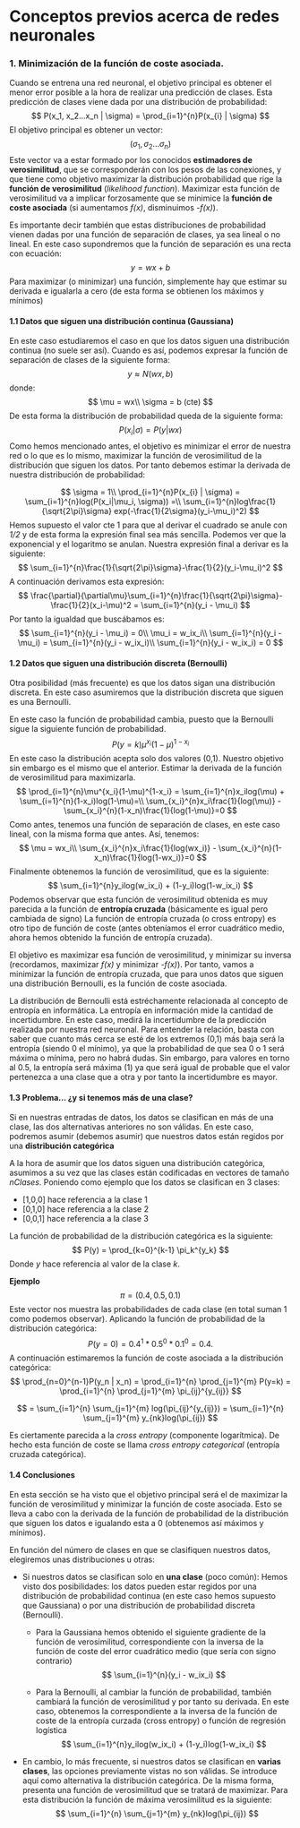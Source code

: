

# Conceptos previos acerca de redes neuronales

### 1. Minimización de la función de coste asociada. 

Cuando se entrena una red neuronal, el objetivo principal es obtener el menor error posible a la hora de realizar una predicción de clases. Esta predicción de clases viene dada por una distribución de probabilidad:
$$
P(x_1, x_2...x_n | \sigma) = \prod_{i=1}^{n}P(x_{i} |  \sigma)
$$
El objetivo principal es obtener un vector:
$$
(\sigma_1, \sigma_2...\sigma_n)
$$
Este vector va a estar formado por los conocidos **estimadores de verosimilitud**, que se corresponderán con los pesos de las conexiones, y que tiene como objetivo maximizar la distribución probabilidad que rige la **función de verosimilitud** (*likelihood function*). Maximizar esta función de verosimilitud va a implicar forzosamente que se minimice la **función de coste asociada** (si aumentamos *f(x)*, disminuimos *-f(x)*).

Es importante decir también que estas distribuciones de probabilidad vienen dadas por una función de separación de clases, ya sea lineal o no lineal. En este caso supondremos que la función de separación es una recta con ecuación:
$$
y = wx  + b
$$
Para maximizar (o minimizar) una función, simplemente hay que estimar su derivada e igualarla a cero (de esta forma se obtienen los máximos y mínimos)

#### 1.1 Datos que siguen una distribución continua (Gaussiana)

En este caso estudiaremos el caso en que los datos siguen una distribución continua (no suele ser así). Cuando es así, podemos expresar la función de separación de clases de la siguiente forma:
$$
y \approx N(wx, b)
$$
donde:
$$
\mu = wx\\
\sigma = b (cte)
$$
De esta forma la distribución de probabilidad queda de la siguiente forma:
$$
P(x_i|\sigma) = P(y|wx)
$$
Como hemos mencionado antes, el objetivo es minimizar el error de nuestra red o lo que es lo mismo, maximizar la función de verosimilitud de la distribución que siguen los datos. Por tanto debemos estimar la derivada de nuestra distribución de probabilidad:


$$
\sigma = 1\\
\prod_{i=1}^{n}P(x_{i} |  \sigma) = \sum_{i=1}^{n}log(P(x_i|\mu_i, \sigma)) =\\
\sum_{i=1}^{n}log\frac{1}{\sqrt{2\pi}\sigma} exp(-\frac{1}{2\sigma}(y_i-\mu_i)^2)
$$
Hemos supuesto el valor cte 1 para que al derivar el cuadrado se anule con *1/2* y de esta forma la expresión final sea más sencilla. Podemos ver que la exponencial y el logaritmo se anulan. Nuestra expresión final a derivar es la siguiente:
$$
\sum_{i=1}^{n}\frac{1}{\sqrt{2\pi}\sigma}-\frac{1}{2}(y_i-\mu_i)^2
$$
A continuación derivamos esta expresión:
$$
\frac{\partial}{\partial\mu}\sum_{i=1}^{n}\frac{1}{\sqrt{2\pi}\sigma}-\frac{1}{2}(x_i-\mu)^2 = \sum_{i=1}^{n}(y_i - \mu_i)
$$
Por tanto la igualdad que buscábamos es:
$$
\sum_{i=1}^{n}(y_i - \mu_i) = 0\\
\mu_i = w_ix_i\\
\sum_{i=1}^{n}(y_i - \mu_i) = \sum_{i=1}^{n}(y_i - w_ix_i)\\
\sum_{i=1}^{n}(y_i - w_ix_i) = 0
$$




#### 1.2 Datos que siguen una distribución discreta (Bernoulli)

Otra posibilidad (más frecuente) es que los datos sigan una distribución discreta. En este caso asumiremos que la distribución discreta que siguen es una Bernoulli. 

En este caso la función de probabilidad cambia, puesto que la Bernoulli sigue la siguiente función de probabilidad.
$$
P(y=k)\mu^{x_i} (1-\mu)^{1-x_i}
$$
En este caso la distribución acepta solo dos valores (0,1). Nuestro objetivo sin embargo es el mismo que el anterior. Estimar la derivada de la función de verosimilitud para maximizarla.
$$
\prod_{i=1}^{n}\mu^{x_i}(1-\mu)^{1-x_i} = \sum_{i=1}^{n}x_ilog(\mu) + \sum_{i=1}^{n}(1-x_i)log(1-\mu)=\\
\sum_{x_i}^{n}x_i\frac{1}{log(\mu)} - \sum_{x_i}^{n}(1-x_n)\frac{1}{log(1-\mu)}=0
$$
Como antes, tenemos una función de separación de clases, en este caso lineal, con la misma forma que antes. Así, tenemos:
$$
\mu = wx_i\\
\sum_{x_i}^{n}x_i\frac{1}{log(wx_i)} - \sum_{x_i}^{n}(1-x_n)\frac{1}{log(1-wx_i)}=0
$$
Finalmente obtenemos la función de verosimilitud, que es la siguiente:
$$
\sum_{i=1}^{n}y_ilog(w_ix_i) + (1-y_i)log(1-w_ix_i)
$$
Podemos observar que esta función de verosimilitud obtenida es muy parecida a la función de **entropía cruzada** (básicamente es igual pero cambiada de signo)  La función de entropía cruzada (o cross entropy) es otro tipo de función de coste (antes obteníamos el error cuadrático medio, ahora hemos obtenido la función de entropía cruzada). 

El objetivo es maximizar esa función de verosimilitud, y minimizar su inversa (recordamos, maximizar *f(x)* y minimizar *-f(x)*). Por tanto, vamos a minimizar la función de entropía cruzada, que para unos datos que siguen una distribución Bernoulli, es la función de coste asociada.



La distribución de Bernoulli está estréchamente relacionada al concepto de entropía en informática. La entropía en información mide la cantidad de incertidumbre. En este caso, medirá la incertidumbre de la predicción realizada por nuestra red neuronal. Para entender la relación, basta con saber que cuanto más cerca se esté de los extremos (0,1) más baja será la entropía (siendo 0 el mínimo), ya que la probabilidad de que sea 0 o 1 será máxima o mínima, pero no habrá dudas. Sin embargo, para valores en torno al 0.5, la entropía será máxima (1) ya que será igual de probable que el valor pertenezca a una clase que a otra y por tanto la incertidumbre es mayor.

#### 1.3 Problema... ¿y si tenemos más de una clase?

Si en nuestras entradas de datos, los datos se clasifican en más de una clase, las dos alternativas anteriores no son válidas.  En este caso, podremos asumir (debemos asumir) que nuestros datos están regidos por una **distribución categórica**

A la hora de asumir que los datos siguen una distribución categórica, asumimos a su vez que las clases están codificadas en vectores de tamaño *nClases*. Poniendo como ejemplo que los datos se clasifican en 3 clases:

- [1,0,0] hace referencia a la clase 1
- [0,1,0] hace referencia a la clase 2
- [0,0,1] hace referencia a la clase 3

La función de probabilidad de la distribución categórica es la siguiente:
$$
P(y) = \prod_{k=0}^{k-1} \pi_k^{y_k}
$$
Donde *y* hace referencia al valor de la clase *k*. 

**Ejemplo**
$$
\pi = (0.4, 0.5, 0.1)
$$
Este vector nos muestra las probabilidades de cada clase (en total suman 1 como podemos observar). Aplicando la función de probabilidad de la distribución categórica:
$$
P(y=0) = 0.4^1 * 0.5^0 * 0.1^0 = 0.4.
$$
A continuación estimaremos la función de coste asociada a la distribución categórica:
$$
\prod_{n=0}^{n-1}P(y_n | x_n) = \prod_{i=1}^{n} \prod_{j=1}^{m} P(y=k) = \prod_{i=1}^{n} \prod_{j=1}^{m} \pi_{ij}^{y_{ij}}
$$

$$
= \sum_{i=1}^{n} \sum_{j=1}^{m} log(\pi_{ij}^{y_{ij}}) = \sum_{i=1}^{n} \sum_{j=1}^{m} y_{nk}log(\pi_{ij})
$$

Es ciertamente parecida a la *cross entropy* (componente logarítmica). De hecho esta función de coste se llama *cross entropy categorical* (entropía cruzada categórica).

#### 1.4 Conclusiones

En esta sección se ha visto que el objetivo principal será el de maximizar la función de verosimilitud y minimizar la función de coste asociada. Esto se lleva a cabo con la derivada de la función de probabilidad de la distribución que siguen los datos e igualando esta a 0 (obtenemos así máximos y mínimos).

En función del número de clases en que se clasifiquen nuestros datos, elegiremos unas distribuciones u otras:

+ Si nuestros datos se clasifican solo en **una clase** (poco común): Hemos visto dos posibilidades: los datos pueden estar regidos por una distribución de probabilidad continua (en este caso hemos supuesto que Gaussiana) o por una distribución de probabilidad discreta (Bernoulli). 

  + Para la Gaussiana hemos obtenido el siguiente gradiente de la función de verosimilitud, correspondiente con la inversa de la función de coste del error cuadrático medio (que sería con signo contrario)
    $$
    \sum_{i=1}^{n}(y_i - w_ix_i)
    $$
    

  + Para la Bernoulli, al cambiar la función de probabilidad, también cambiará la función de verosimilitud y por tanto su derivada. En este caso, obtenemos la correspondiente a la inversa de la función de coste de la entropía curzada (cross entropy) o función de regresión logística
    $$
    \sum_{i=1}^{n}y_ilog(w_ix_i) + (1-y_i)log(1-w_ix_i)
    $$
    

- En cambio, lo más frecuente, si nuestros datos se clasifican en **varias clases**, las opciones previamente vistas no son válidas. Se introduce aquí como alternativa la distribución categórica. De la misma forma, presenta una función de verosimilitud que se tratará de maximizar. Para esta distribución la función de máxima verosimilitud es la siguiente:
  $$
  \sum_{i=1}^{n} \sum_{j=1}^{m} y_{nk}log(\pi_{ij})
  $$
  







